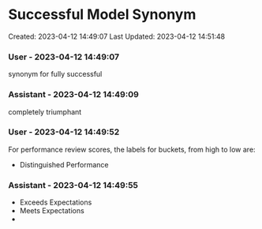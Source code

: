 # Successful Model Synonym

Created: 2023-04-12 14:49:07
Last Updated: 2023-04-12 14:51:48

### User - 2023-04-12 14:49:07

synonym for fully successful

### Assistant - 2023-04-12 14:49:09

completely triumphant

### User - 2023-04-12 14:49:52

For performance review scores, the labels for buckets, from high to low are:
- Distinguished Performance

### Assistant - 2023-04-12 14:49:55

- Exceeds Expectations
- Meets Expectations
-


